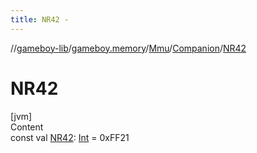 ```yaml
---
title: NR42 -
---
```

//[gameboy-lib](../../../index.md)/[gameboy.memory](../../index.md)/[Mmu](../index.md)/[Companion](index.md)/[NR42](-n-r42.md)



# NR42  
[jvm]  
Content  
const val [NR42](-n-r42.md): [Int](https://kotlinlang.org/api/latest/jvm/stdlib/kotlin/-int/index.html) = 0xFF21  



